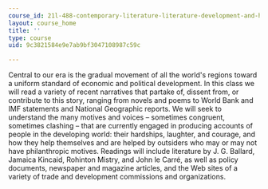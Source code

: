 ```yaml
---
course_id: 21l-488-contemporary-literature-literature-development-and-human-rights-spring-2008
layout: course_home
title: ''
type: course
uid: 9c3821584e9e7ab9bf3047108987c59c

---
```

Central to our era is the gradual movement of all the world's regions toward a uniform standard of economic and political development. In this class we will read a variety of recent narratives that partake of, dissent from, or contribute to this story, ranging from novels and poems to World Bank and IMF statements and National Geographic reports. We will seek to understand the many motives and voices – sometimes congruent, sometimes clashing – that are currently engaged in producing accounts of people in the developing world: their hardships, laughter, and courage, and how they help themselves and are helped by outsiders who may or may not have philanthropic motives. Readings will include literature by J. G. Ballard, Jamaica Kincaid, Rohinton Mistry, and John le Carré, as well as policy documents, newspaper and magazine articles, and the Web sites of a variety of trade and development commissions and organizations.
